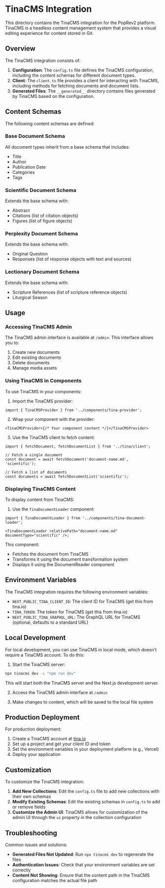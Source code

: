 # TinaCMS Integration

This directory contains the TinaCMS integration for the PopRev2 platform. TinaCMS is a headless content management system that provides a visual editing experience for content stored in Git.

## Overview

The TinaCMS integration consists of:

1. **Configuration**: The `config.ts` file defines the TinaCMS configuration, including the content schemas for different document types.
2. **Client**: The `client.ts` file provides a client for interacting with TinaCMS, including methods for fetching documents and document lists.
3. **Generated Files**: The `__generated__` directory contains files generated by TinaCMS based on the configuration.

## Content Schemas

The following content schemas are defined:

### Base Document Schema

All document types inherit from a base schema that includes:

- Title
- Author
- Publication Date
- Categories
- Tags

### Scientific Document Schema

Extends the base schema with:

- Abstract
- Citations (list of citation objects)
- Figures (list of figure objects)

### Perplexity Document Schema

Extends the base schema with:

- Original Question
- Responses (list of response objects with text and sources)

### Lectionary Document Schema

Extends the base schema with:

- Scripture References (list of scripture reference objects)
- Liturgical Season

## Usage

### Accessing TinaCMS Admin

The TinaCMS admin interface is available at `/admin`. This interface allows you to:

1. Create new documents
2. Edit existing documents
3. Delete documents
4. Manage media assets

### Using TinaCMS in Components

To use TinaCMS in your components:

1. Import the TinaCMS provider:

```tsx
import { TinaCMSProvider } from '../components/tina-provider';
```

2. Wrap your component with the provider:

```tsx
<TinaCMSProvider>{/* Your component content */}</TinaCMSProvider>
```

3. Use the TinaCMS client to fetch content:

```tsx
import { fetchDocument, fetchDocumentList } from '../tina/client';

// Fetch a single document
const document = await fetchDocument('document-name.md', 'scientific');

// Fetch a list of documents
const documents = await fetchDocumentList('scientific');
```

### Displaying TinaCMS Content

To display content from TinaCMS:

1. Use the `TinaDocumentLoader` component:

```tsx
import { TinaDocumentLoader } from '../components/tina-document-loader';

<TinaDocumentLoader relativePath="document-name.md" documentType="scientific" />;
```

This component:

- Fetches the document from TinaCMS
- Transforms it using the document transformation system
- Displays it using the DocumentReader component

## Environment Variables

The TinaCMS integration requires the following environment variables:

- `NEXT_PUBLIC_TINA_CLIENT_ID`: The client ID for TinaCMS (get this from tina.io)
- `TINA_TOKEN`: The token for TinaCMS (get this from tina.io)
- `NEXT_PUBLIC_TINA_GRAPHQL_URL`: The GraphQL URL for TinaCMS (optional, defaults to a standard URL)

## Local Development

For local development, you can use TinaCMS in local mode, which doesn't require a TinaCMS account. To do this:

1. Start the TinaCMS server:

```bash
npx tinacms dev -c "npm run dev"
```

This will start both the TinaCMS server and the Next.js development server.

2. Access the TinaCMS admin interface at `/admin`

3. Make changes to content, which will be saved to the local file system

## Production Deployment

For production deployment:

1. Create a TinaCMS account at [tina.io](https://tina.io)
2. Set up a project and get your client ID and token
3. Set the environment variables in your deployment platform (e.g., Vercel)
4. Deploy your application

## Customization

To customize the TinaCMS integration:

1. **Add New Collections**: Edit the `config.ts` file to add new collections with their own schemas
2. **Modify Existing Schemas**: Edit the existing schemas in `config.ts` to add or remove fields
3. **Customize the Admin UI**: TinaCMS allows for customization of the admin UI through the `ui` property in the collection configuration

## Troubleshooting

Common issues and solutions:

- **Generated Files Not Updated**: Run `npx tinacms dev` to regenerate the files
- **Authentication Issues**: Check that your environment variables are set correctly
- **Content Not Showing**: Ensure that the content path in the TinaCMS configuration matches the actual file path
